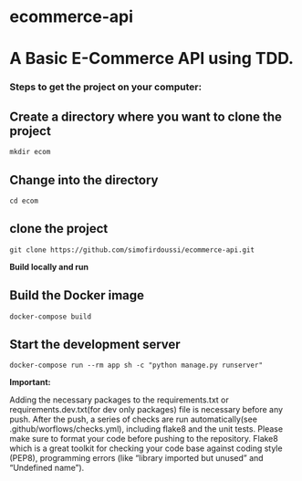 # ecommerce-api
<h1> A Basic E-Commerce API using TDD. </h1>

<h3> Steps to get the project on your computer: </h3>

## Create a directory where you want to clone the project
`````shell script
mkdir ecom
`````

## Change into the directory
`````shell script
cd ecom
`````

## clone the project
`````shell script
git clone https://github.com/simofirdoussi/ecommerce-api.git
`````

**Build locally and run**

## Build the Docker image
`````shell script
docker-compose build
`````

## Start the development server
`````shell script
docker-compose run --rm app sh -c "python manage.py runserver"
`````

**Important:**

Adding the necessary packages to the requirements.txt or requirements.dev.txt(for dev only packages) file is necessary before any push.
After the push, a series of checks are run automatically(see .github/worflows/checks.yml), including flake8 and the unit tests. Please make sure to format your code before pushing to the repository.
Flake8 which is a great toolkit for checking your code base against coding style (PEP8), programming errors (like “library imported but unused” and “Undefined name”).
